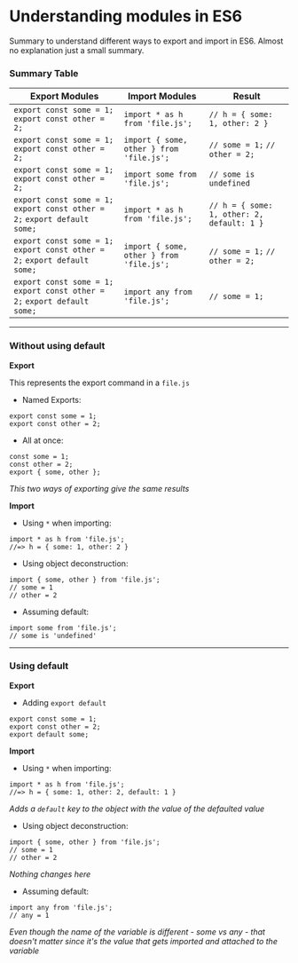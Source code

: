 # Understanding modules in ES6

Summary to understand different ways to export and import in ES6. Almost no explanation just a small summary.

### Summary Table

| Export Modules | Import Modules | Result |
| --- | --- | --- |
| `export const some = 1;` `export const other = 2;` | `import * as h from 'file.js';` | `// h = { some: 1, other: 2 }` |
| `export const some = 1;` `export const other = 2;` | `import { some, other } from 'file.js';` | `// some = 1;` `// other = 2;` |
| `export const some = 1;` `export const other = 2;` | `import some from 'file.js';` | `// some is undefined` |
| `export const some = 1;` `export const other = 2;` `export default some;` | `import * as h from 'file.js';` | `// h = { some: 1, other: 2, default: 1 }` |
| `export const some = 1;` `export const other = 2;` `export default some;` | `import { some, other } from 'file.js';` | `// some = 1;` `// other = 2;` |
| `export const some = 1;` `export const other = 2;` `export default some;` | `import any from 'file.js';` | `// some = 1;` |

---
### Without using default

**Export**

This represents the export command in a `file.js`

- Named Exports:

```
export const some = 1;
export const other = 2;
```
- All at once:

```
const some = 1;
const other = 2;
export { some, other };
```
*This two ways of exporting give the same results*

**Import**

- Using `*` when importing:

```
import * as h from 'file.js';
//=> h = { some: 1, other: 2 }
```

- Using object deconstruction:

```
import { some, other } from 'file.js';
// some = 1
// other = 2
```

- Assuming default:

```
import some from 'file.js';
// some is 'undefined'
```

---
### Using default

**Export**

- Adding `export default`

```
export const some = 1;
export const other = 2;
export default some;
```

**Import**

- Using ```*``` when importing:

```
import * as h from 'file.js';
//=> h = { some: 1, other: 2, default: 1 }
```
*Adds a ```default``` key to the object with the value of the defaulted value*

- Using object deconstruction:

```
import { some, other } from 'file.js';
// some = 1
// other = 2
```
*Nothing changes here*

- Assuming default:

```
import any from 'file.js';
// any = 1
```
*Even though the name of the variable is different - some vs any - that doesn't matter since it's the value that gets imported and attached to the variable*
